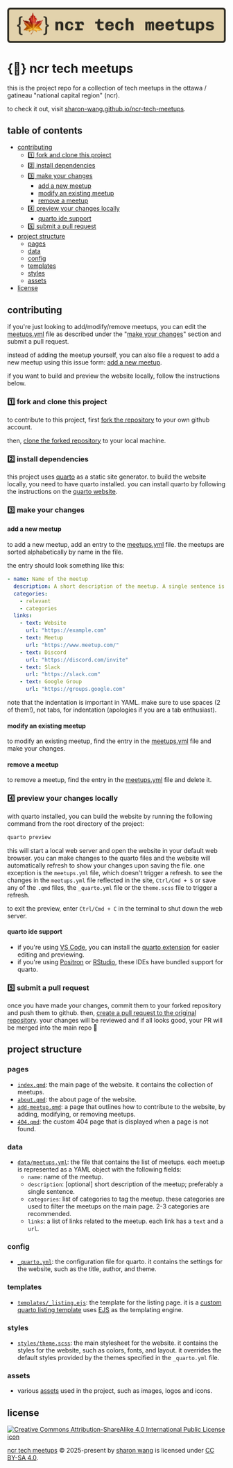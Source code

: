 ![ncr tech meetups logo](assets/logo.png)

# {🍁} ncr tech meetups

this is the project repo for a collection of tech meetups in the ottawa / gatineau "national capital region" (ncr).

to check it out, visit [sharon-wang.github.io/ncr-tech-meetups](https://sharon-wang.github.io/ncr-tech-meetups).

## table of contents

- [contributing](#contributing)
  - [1️⃣ fork and clone this project](#1️⃣-fork-and-clone-this-project)
  - [2️⃣ install dependencies](#2️⃣-install-dependencies)
  - [3️⃣ make your changes](#3️⃣-make-your-changes)
    - [add a new meetup](#add-a-new-meetup)
    - [modify an existing meetup](#modify-an-existing-meetup)
    - [remove a meetup](#remove-a-meetup)
  - [4️⃣ preview your changes locally](#4️⃣-preview-your-changes-locally)
    - [quarto ide support](#quarto-ide-support)
  - [5️⃣ submit a pull request](#5️⃣-submit-a-pull-request)
- [project structure](#project-structure)
  - [pages](#pages)
  - [data](#data)
  - [config](#config)
  - [templates](#templates)
  - [styles](#styles)
  - [assets](#assets)
- [license](#license)

## contributing

if you're just looking to add/modify/remove meetups, you can edit the [meetups.yml](data/meetups.yml) file as described under the "[make your changes](#3️⃣-make-your-changes)" section and submit a pull request.

instead of adding the meetup yourself, you can also file a request to add a new meetup using this issue form: [add a new meetup](https://github.com/sharon-wang/ncr-tech-meetups/issues/new?template=add-meetup.yml).

if you want to build and preview the website locally, follow the instructions below.

### 1️⃣ fork and clone this project

to contribute to this project, first [fork the repository](https://docs.github.com/en/pull-requests/collaborating-with-pull-requests/working-with-forks/fork-a-repo#forking-a-repository) to your own github account.

then, [clone the forked repository](https://docs.github.com/en/pull-requests/collaborating-with-pull-requests/working-with-forks/fork-a-repo#cloning-your-forked-repository) to your local machine.

### 2️⃣ install dependencies

this project uses [quarto](https://quarto.org/) as a static site generator. to build the website locally, you need to have quarto installed. you can install quarto by following the instructions on the [quarto website](https://quarto.org/docs/get-started/).

### 3️⃣ make your changes

#### add a new meetup

to add a new meetup, add an entry to the [meetups.yml](data/meetups.yml) file. the meetups are sorted alphabetically by name in the file.

the entry should look something like this:

```yaml
- name: Name of the meetup
  description: A short description of the meetup. A single sentence is best.
  categories:
    - relevant
    - categories
  links:
    - text: Website
      url: "https://example.com"
    - text: Meetup
      url: "https://www.meetup.com/"
    - text: Discord
      url: "https://discord.com/invite"
    - text: Slack
      url: "https://slack.com"
    - text: Google Group
      url: "https://groups.google.com"
```

note that the indentation is important in YAML. make sure to use spaces (2 of them!), not tabs, for indentation (apologies if you are a tab enthusiast).

#### modify an existing meetup

to modify an existing meetup, find the entry in the [meetups.yml](data/meetups.yml) file and make your changes.

#### remove a meetup

to remove a meetup, find the entry in the [meetups.yml](data/meetups.yml) file and delete it.

### 4️⃣ preview your changes locally

with quarto installed, you can build the website by running the following command from the root directory of the project:

```sh
quarto preview
```

this will start a local web server and open the website in your default web browser. you can make changes to the quarto files and the website will automatically refresh to show your changes upon saving the file. one exception is the `meetups.yml` file, which doesn't trigger a refresh. to see the changes in the `meetups.yml` file reflected in the site, `Ctrl/Cmd + S` or save any of the `.qmd` files, the `_quarto.yml` file or the `theme.scss` file to trigger a refresh.

to exit the preview, enter `Ctrl/Cmd + C` in the terminal to shut down the web server.

#### quarto ide support

- if you're using [VS Code](https://code.visualstudio.com/), you can install the [quarto extension](https://marketplace.visualstudio.com/items?itemName=quarto.quarto) for easier editing and previewing.
- if you're using [Positron](https://positron.posit.co/) or [RStudio](https://posit.co/downloads/), these IDEs have bundled support for quarto.

### 5️⃣ submit a pull request

once you have made your changes, commit them to your forked repository and push them to github. then, [create a pull request to the original repository](https://docs.github.com/en/pull-requests/collaborating-with-pull-requests/proposing-changes-to-your-work-with-pull-requests/creating-a-pull-request-from-a-fork). your changes will be reviewed and if all looks good, your PR will be merged into the main repo 🙂

## project structure

### pages
- [`index.qmd`](./index.qmd): the main page of the website. it contains the collection of meetups.
- [`about.qmd`](./about.qmd): the about page of the website.
- [`add-meetup.qmd`](./add-meetup.qmd): a page that outlines how to contribute to the website, by adding, modifying, or removing meetups.
- [`404.qmd`](./404.qmd): the custom 404 page that is displayed when a page is not found.

### data
- [`data/meetups.yml`](./data/meetups.yml): the file that contains the list of meetups. each meetup is represented as a YAML object with the following fields:
  - `name`: name of the meetup.
  - `description`: \[optional\] short description of the meetup; preferably a single sentence.
  - `categories`: list of categories to tag the meetup. these categories are used to filter the meetups on the main page. 2-3 categories are recommended.
  - `links`: a list of links related to the meetup. each link has a `text` and a `url`.

### config
- [`_quarto.yml`](./_quarto.yml): the configuration file for quarto. it contains the settings for the website, such as the title, author, and theme.

### templates
- [`templates/_listing.ejs`](templates/_listing.ejs): the template for the listing page. it is a [custom quarto listing template](https://quarto.org/docs/websites/website-listings-custom.html) uses [EJS](https://ejs.co/) as the templating engine.

### styles
- [`styles/theme.scss`](styles/theme.scss): the main stylesheet for the website. it contains the styles for the website, such as colors, fonts, and layout. it overrides the default styles provided by the themes specified in the `_quarto.yml` file.

### assets
- various [assets](assets) used in the project, such as images, logos and icons.

## license

<a href="https://creativecommons.org/licenses/by-sa/4.0"><img src="https://licensebuttons.net/l/by-sa/4.0/88x31.png" height=30 alt="Creative Commons Attribution-ShareAlike 4.0 International Public
License icon"/></a>

[ncr tech meetups](https://sharon-wang.github.io/ncr-tech-meetups) © 2025-present by [sharon wang](https://sharons.site) is licensed under [CC BY-SA 4.0](https://creativecommons.org/licenses/by-sa/4.0).
